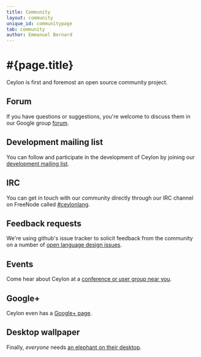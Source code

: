 ```yaml
---
title: Community
layout: community
unique_id: communitypage
tab: community
author: Emmanuel Bernard
---
```

# #{page.title}

Ceylon is first and foremost an open source community project.

## Forum
If you have questions or suggestions, you're welcome to discuss them in 
our Google group [forum](http://groups.google.com/group/ceylon-users).

## Development mailing list

You can follow and participate in the development of Ceylon by joining 
our [development mailing list](http://groups.google.com/group/ceylon-dev).

## IRC

You can get in touch with our community directly through our IRC channel
on FreeNode called [#ceylonlang](http://webchat.freenode.net?randomnick=1&channels=%23ceylonlang&prompt=1&uio=d4).

## Feedback requests

We're using github's issue tracker to solicit feedback from the community
on a number of [open language design issues](https://github.com/ceylon/ceylon-spec/issues?labels=request+for+feedback&sort=created&direction=desc&state=open&page=1).

## Events

Come hear about Ceylon at a [conference or user group near you](events).

## Google+

Ceylon even has a [Google+ page](http://ceylon-lang.org/+).

## Desktop wallpaper

Finally, *everyone* needs [an elephant on their desktop](https://www.jboss.org/coolstuff/desktopwallpapers/ceylon.html).
